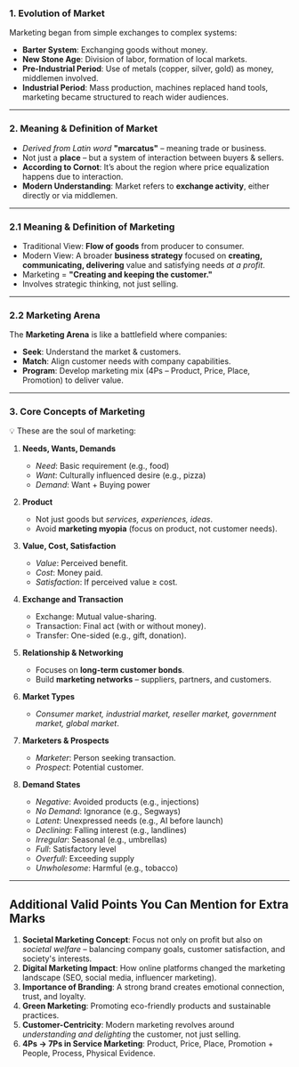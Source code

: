 ### **1. Evolution of Market**

Marketing began from simple exchanges to complex systems:

* **Barter System**: Exchanging goods without money.
* **New Stone Age**: Division of labor, formation of local markets.
* **Pre-Industrial Period**: Use of metals (copper, silver, gold) as money, middlemen involved.
* **Industrial Period**: Mass production, machines replaced hand tools, marketing became structured to reach wider audiences.

---

### **2. Meaning & Definition of Market**

* *Derived from Latin word* **"marcatus"** – meaning trade or business.
* Not just a **place** – but a system of interaction between buyers & sellers.
* **According to Cornot**: It’s about the region where price equalization happens due to interaction.
* **Modern Understanding**: Market refers to **exchange activity**, either directly or via middlemen.

---

### **2.1 Meaning & Definition of Marketing**

* Traditional View: **Flow of goods** from producer to consumer.
* Modern View: A broader **business strategy** focused on **creating, communicating, delivering** value and satisfying needs *at a profit*.
* Marketing = **"Creating and keeping the customer."**
* Involves strategic thinking, not just selling.

---

### **2.2 Marketing Arena**

The **Marketing Arena** is like a battlefield where companies:

* **Seek**: Understand the market & customers.
* **Match**: Align customer needs with company capabilities.
* **Program**: Develop marketing mix (4Ps – Product, Price, Place, Promotion) to deliver value.

---

### **3. Core Concepts of Marketing**

💡 These are the soul of marketing:

1. **Needs, Wants, Demands**

   * *Need*: Basic requirement (e.g., food)
   * *Want*: Culturally influenced desire (e.g., pizza)
   * *Demand*: Want + Buying power

2. **Product**

   * Not just goods but *services, experiences, ideas*.
   * Avoid **marketing myopia** (focus on product, not customer needs).

3. **Value, Cost, Satisfaction**

   * *Value*: Perceived benefit.
   * *Cost*: Money paid.
   * *Satisfaction*: If perceived value ≥ cost.

4. **Exchange and Transaction**

   * Exchange: Mutual value-sharing.
   * Transaction: Final act (with or without money).
   * Transfer: One-sided (e.g., gift, donation).

5. **Relationship & Networking**

   * Focuses on **long-term customer bonds**.
   * Build **marketing networks** – suppliers, partners, and customers.

6. **Market Types**

   * *Consumer market, industrial market, reseller market, government market, global market*.

7. **Marketers & Prospects**

   * *Marketer*: Person seeking transaction.
   * *Prospect*: Potential customer.

8. **Demand States**

   * *Negative*: Avoided products (e.g., injections)
   * *No Demand*: Ignorance (e.g., Segways)
   * *Latent*: Unexpressed needs (e.g., AI before launch)
   * *Declining*: Falling interest (e.g., landlines)
   * *Irregular*: Seasonal (e.g., umbrellas)
   * *Full*: Satisfactory level
   * *Overfull*: Exceeding supply
   * *Unwholesome*: Harmful (e.g., tobacco)

---

## **Additional Valid Points You Can Mention for Extra Marks** 

1. **Societal Marketing Concept**: Focus not only on profit but also on *societal welfare* – balancing company goals, customer satisfaction, and society's interests.
2. **Digital Marketing Impact**: How online platforms changed the marketing landscape (SEO, social media, influencer marketing).
3. **Importance of Branding**: A strong brand creates emotional connection, trust, and loyalty.
4. **Green Marketing**: Promoting eco-friendly products and sustainable practices.
5. **Customer-Centricity**: Modern marketing revolves around *understanding and delighting* the customer, not just selling.
6. **4Ps → 7Ps in Service Marketing**: Product, Price, Place, Promotion + People, Process, Physical Evidence.


